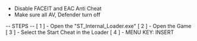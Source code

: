 - Disable FACEIT and EAC Anti Cheat
- Make sure all AV, Defender turn off

-- STEPS --
[  1  ] - Open the "ST_Internal_Loader.exe"
[  2  ] - Open the Game
[  3  ] - Select the Start Cheat in the Loader 
[  4  ] - MENU KEY: INSERT
